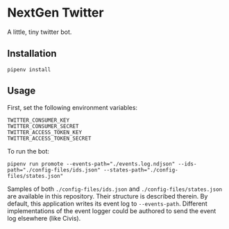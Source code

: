 # NextGen Twitter

A little, tiny twitter bot. 

## Installation

    pipenv install 

## Usage

First, set the following environment variables: 

    TWITTER_CONSUMER_KEY
    TWITTER_CONSUMER_SECRET
    TWITTER_ACCESS_TOKEN_KEY
    TWITTER_ACCESS_TOKEN_SECRET

To run the bot: 

    pipenv run promote --events-path="./events.log.ndjson" --ids-path="./config-files/ids.json" --states-path="./config-files/states.json"

Samples of both `./config-files/ids.json` and `./config-files/states.json` are available in this repository. Their structure is described therein. By default, this application writes its event log to `--events-path`. Different implementations of the event logger could be authored to send the event log elsewhere (like Civis). 
